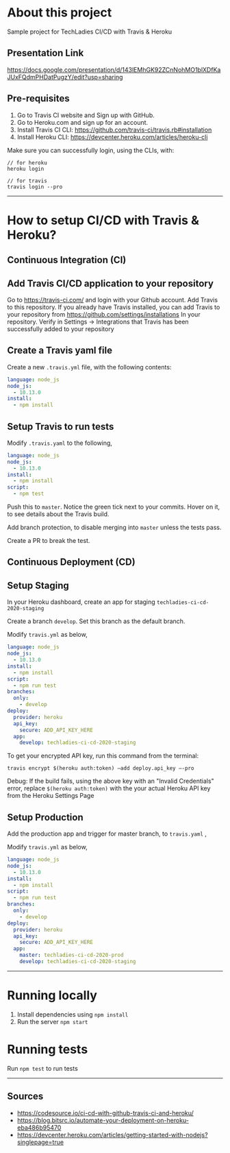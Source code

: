 # About this project

Sample project for TechLadies CI/CD with Travis & Heroku

## Presentation Link
https://docs.google.com/presentation/d/143lEMhGK92ZCnNohMO1blXDfKaJUxFQdmPHDatPugzY/edit?usp=sharing

## Pre-requisites

1. Go to Travis CI website and Sign up with GitHub.
2. Go to Heroku.com and sign up for an account.
3. Install Travis CI CLI: https://github.com/travis-ci/travis.rb#installation
4. Install Heroku CLI: https://devcenter.heroku.com/articles/heroku-cli

Make sure you can successfully login, using the CLIs, with:

```
// for heroku
heroku login

// for travis
travis login --pro
```

----

# How to setup CI/CD with Travis & Heroku?

## Continuous Integration (CI)

## Add Travis CI/CD application to your repository
Go to https://travis-ci.com/ and login with your Github account. Add Travis to this repository. If you already have Travis installed, you can add Travis to your repository from https://github.com/settings/installations In your repository. Verify in Settings -> Integrations that Travis has been successfully added to your repository


## Create a Travis yaml file

Create a new `.travis.yml` file, with the following contents:

```yaml
language: node_js
node_js:
  - 10.13.0
install:
  - npm install
```

## Setup Travis to run tests

Modify `.travis.yaml` to the following,

```yaml
language: node_js
node_js:
  - 10.13.0
install:
  - npm install
script:
  - npm test
```

Push this to `master`. Notice the green tick next to your commits. Hover on it, to see details about the Travis build.

Add branch protection, to disable merging into `master` unless the tests pass.


Create a PR to break the test.

## Continuous Deployment (CD)

## Setup Staging

In your Heroku dashboard, create an app for staging `techladies-ci-cd-2020-staging`

Create a branch `develop`. Set this branch as the default branch.

Modify `travis.yml` as below,

```yaml
language: node_js
node_js:
  - 10.13.0
install:
  - npm install
script:
  - npm run test
branches:
  only:
    - develop
deploy:
  provider: heroku
  api_key:
    secure: ADD_API_KEY_HERE
  app:
    develop: techladies-ci-cd-2020-staging
```

To get your encrypted API key, run this command from the terminal:

`travis encrypt $(heroku auth:token) –add deploy.api_key –-pro`

Debug:
If the build fails, using the above key with an "Invalid Credentials" error, replace `$(heroku auth:token)` with the your actual Heroku API key from the Heroku Settings Page


## Setup Production

Add the production app and trigger for master branch, to `travis.yaml` ,

Modify `travis.yml` as below,

```yaml
language: node_js
node_js:
  - 10.13.0
install:
  - npm install
script:
  - npm run test
branches:
  only:
    - develop
deploy:
  provider: heroku
  api_key:
    secure: ADD_API_KEY_HERE
  app:
    master: techladies-ci-cd-2020-prod
    develop: techladies-ci-cd-2020-staging
```


----

# Running locally

1. Install dependencies using `npm install`
2. Run the server `npm start`

# Running tests

Run `npm test` to run tests



----
## Sources
* https://codesource.io/ci-cd-with-github-travis-ci-and-heroku/
* https://blog.bitsrc.io/automate-your-deployment-on-heroku-eba486b95470
* https://devcenter.heroku.com/articles/getting-started-with-nodejs?singlepage=true